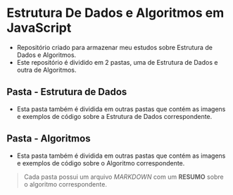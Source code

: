 # Estrutura De Dados e Algoritmos em JavaScript
 - Repositório criado para armazenar meu estudos sobre Estrutura de Dados e Algoritmos.
 - Este repositório é dividido em 2 pastas, uma de Estrutura de Dados e outra de Algoritmos.

## Pasta - Estrutura de Dados
- Esta pasta também é dividida em outras pastas que contém as imagens e exemplos de código sobre a Estrutura de Dados correspondente.

## Pasta - Algoritmos
- Esta pasta também é dividida em outras pastas que contém as imagens e exemplos de código sobre o Algoritmo correspondente.


> Cada pasta possui um arquivo *MARKDOWN* com um **RESUMO** sobre o algoritmo correspondente.

